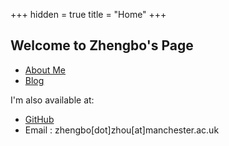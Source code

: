 +++
hidden = true
title = "Home"
+++

## Welcome to Zhengbo's Page

* [About Me](/pages/about)
* [Blog](/posts)

I'm also available at:

* [GitHub](https://github.com/zhengbo0503)
* Email : zhengbo[dot]zhou[at]manchester.ac.uk

